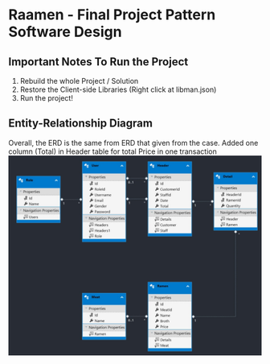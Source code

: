# Raamen - Final Project Pattern Software Design

## Important Notes To Run the Project

1. Rebuild the whole Project / Solution
2. Restore the Client-side Libraries (Right click at libman.json)
3. Run the project!

## Entity-Relationship Diagram

Overall, the ERD is the same from ERD that given from the case. Added one column (Total) in Header table for total Price in one transaction <br>
![ERD](.github/erd.jpg)